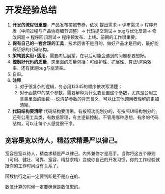 # 开发经验总结

1. **开发的流程很重要**，产品发布按照节奏，依次 提出需求-> 评审需求-> 程序开发（中间过程与产品协商细节调整）-> 代码提交测试-> bug与优化反馈-> 修改问题-> 程序回归测试-> 程序预发布、上线。前期的工作很重要。
2. **保有自己的一套合理的工具**，技术厉害不是目的，做好产品才是目的，最好能保证好的代码结构。
3. **架构要实用+适用**，需要向后展望，在以后可能会遇到的问题都要想好。
4. **控制好代码的质量**，这里面的质量包括：可维护性、扩展性、算法\渲染效率，还有就是bug与崩溃率。
5. 自审。
6. **注释**
   1. 对于很复杂的逻辑，务必用12345的顺序依次写清楚；
   2. 对于函数中的某个参数，需要解释为什么要设置这个参数，尤其是公用工具类里面的函数---说清楚参数的背景含义，可以让其他调用者理解的更加清晰。
7. **代码结构要清晰**
   代码结构要清晰。有按照功能划分的，有按照UI结构划分的。还有公用工具类，有数据管理，有主逻辑控制。不管用哪种思想，有序的代码结构，可以让每个人感觉很干净。

## 宽容是宽以待人，精益求精是严以律己。
   宽容是宽以待人，精益求精是严以律己。内外兼修才是高手。当你将这五个原则（可用、健壮、可靠、宽容、精益求精）变成你自己的开发习惯，你的工作经验就跟你的工作时间没有关系了。


函数执行之前一定要判断是不是存在的。

数值计算的时候一定要确保是数值型的。